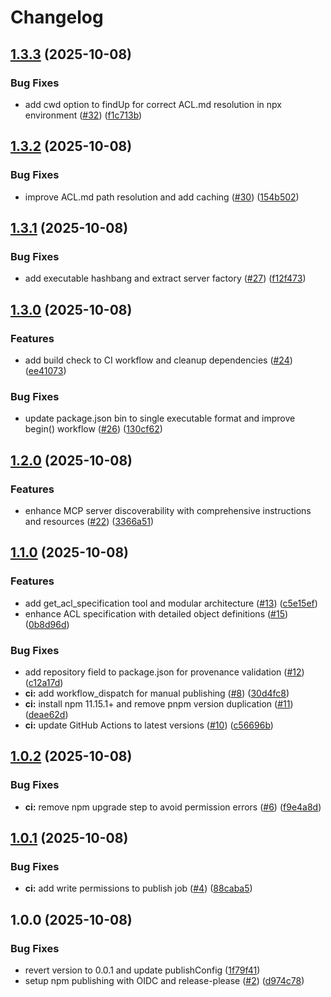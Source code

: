 # Changelog

## [1.3.3](https://github.com/lacolaco/acl/compare/v1.3.2...v1.3.3) (2025-10-08)


### Bug Fixes

* add cwd option to findUp for correct ACL.md resolution in npx environment ([#32](https://github.com/lacolaco/acl/issues/32)) ([f1c713b](https://github.com/lacolaco/acl/commit/f1c713b6286b612ce3a76a6f0d38d7137042b093))

## [1.3.2](https://github.com/lacolaco/acl/compare/v1.3.1...v1.3.2) (2025-10-08)


### Bug Fixes

* improve ACL.md path resolution and add caching ([#30](https://github.com/lacolaco/acl/issues/30)) ([154b502](https://github.com/lacolaco/acl/commit/154b502f3605eb96f42c481778afabbafb13c79c))

## [1.3.1](https://github.com/lacolaco/acl/compare/v1.3.0...v1.3.1) (2025-10-08)


### Bug Fixes

* add executable hashbang and extract server factory ([#27](https://github.com/lacolaco/acl/issues/27)) ([f12f473](https://github.com/lacolaco/acl/commit/f12f47304680cf822b98bd4ccae9b0c61e53c75d))

## [1.3.0](https://github.com/lacolaco/acl/compare/v1.2.0...v1.3.0) (2025-10-08)


### Features

* add build check to CI workflow and cleanup dependencies ([#24](https://github.com/lacolaco/acl/issues/24)) ([ee41073](https://github.com/lacolaco/acl/commit/ee410734647488120a66a616bec4dd2155dc3e12))


### Bug Fixes

* update package.json bin to single executable format and improve begin() workflow ([#26](https://github.com/lacolaco/acl/issues/26)) ([130cf62](https://github.com/lacolaco/acl/commit/130cf62ecb074f5ca5a58d017aa5df5dd305d5ec))

## [1.2.0](https://github.com/lacolaco/acl/compare/v1.1.0...v1.2.0) (2025-10-08)


### Features

* enhance MCP server discoverability with comprehensive instructions and resources ([#22](https://github.com/lacolaco/acl/issues/22)) ([3366a51](https://github.com/lacolaco/acl/commit/3366a51ad00b0ddcf70ef6349839370cb00140fc))

## [1.1.0](https://github.com/lacolaco/acl/compare/v1.0.2...v1.1.0) (2025-10-08)


### Features

* add get_acl_specification tool and modular architecture ([#13](https://github.com/lacolaco/acl/issues/13)) ([c5e15ef](https://github.com/lacolaco/acl/commit/c5e15ef87df55bbadbc628079682155151a26f00))
* enhance ACL specification with detailed object definitions ([#15](https://github.com/lacolaco/acl/issues/15)) ([0b8d96d](https://github.com/lacolaco/acl/commit/0b8d96dbf800cadf7a9d4cc129e28a7f3117a40a))


### Bug Fixes

* add repository field to package.json for provenance validation ([#12](https://github.com/lacolaco/acl/issues/12)) ([c12a17d](https://github.com/lacolaco/acl/commit/c12a17dfc1ee8af24449f4c0ed4e63605f81a7eb))
* **ci:** add workflow_dispatch for manual publishing ([#8](https://github.com/lacolaco/acl/issues/8)) ([30d4fc8](https://github.com/lacolaco/acl/commit/30d4fc8acbb2086db6e785659b71cc74c9c16ea4))
* **ci:** install npm 11.15.1+ and remove pnpm version duplication ([#11](https://github.com/lacolaco/acl/issues/11)) ([deae62d](https://github.com/lacolaco/acl/commit/deae62dd70aa7803c07c5575ac2fb738eecc9454))
* **ci:** update GitHub Actions to latest versions ([#10](https://github.com/lacolaco/acl/issues/10)) ([c56696b](https://github.com/lacolaco/acl/commit/c56696b06fe5d36c4b5f110a0f725e4a9bc3ecf8))

## [1.0.2](https://github.com/lacolaco/acl/compare/v1.0.1...v1.0.2) (2025-10-08)


### Bug Fixes

* **ci:** remove npm upgrade step to avoid permission errors ([#6](https://github.com/lacolaco/acl/issues/6)) ([f9e4a8d](https://github.com/lacolaco/acl/commit/f9e4a8d5294fb99d8814e81a0ab7008ccc7ee42a))

## [1.0.1](https://github.com/lacolaco/acl/compare/v1.0.0...v1.0.1) (2025-10-08)


### Bug Fixes

* **ci:** add write permissions to publish job ([#4](https://github.com/lacolaco/acl/issues/4)) ([88caba5](https://github.com/lacolaco/acl/commit/88caba539469d46a0c68e3767499556d3feea5b8))

## 1.0.0 (2025-10-08)


### Bug Fixes

* revert version to 0.0.1 and update publishConfig ([1f79f41](https://github.com/lacolaco/acl/commit/1f79f4152828345a4a83eb50c1ad3f76e796dd1d))
* setup npm publishing with OIDC and release-please ([#2](https://github.com/lacolaco/acl/issues/2)) ([d974c78](https://github.com/lacolaco/acl/commit/d974c78a3b5603d2bfcec2c8c4d2cfadff6b1eb6))
